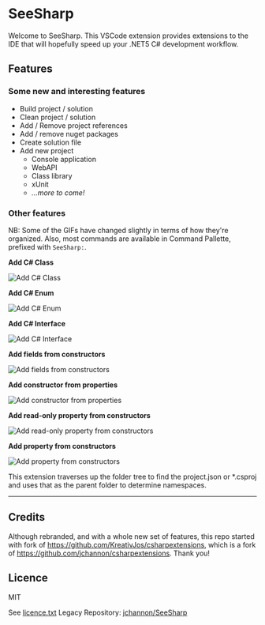 
# SeeSharp

Welcome to SeeSharp. This VSCode extension provides extensions to the IDE that will hopefully speed up your .NET5 C# development workflow.

## Features

### Some new and interesting features

- Build project / solution
- Clean project / solution
- Add / Remove project references
- Add / remove nuget packages
- Create solution file
- Add new project
  - Console application
  - WebAPI
  - Class library
  - xUnit
  - _...more to come!_

### Other features

NB: Some of the GIFs have changed slightly in terms of how they're organized. Also, most commands are available in Command Pallette, prefixed with `SeeSharp:`.

**Add C# Class**

![Add C# Class](./featureimages/newclass.gif)

**Add C# Enum**

![Add C# Enum](./featureimages/newenum.gif)

**Add C# Interface**

![Add C# Interface](./featureimages/newinterface.gif)

**Add fields from constructors**

![Add fields from constructors](./featureimages/fieldfromctor.gif)

**Add constructor from properties**

![Add constructor from properties](./featureimages/ctorfromprop.gif)

**Add read-only property from constructors**

![Add read-only property from constructors](./featureimages/propfromctor.gif)

**Add property from constructors**

![Add property from constructors](./featureimages/fullpropfromctor.gif)

This extension traverses up the folder tree to find the project.json or *.csproj and uses that as the parent folder to determine namespaces.

-----------------------------------------------------------------------------------------------------------

## Credits

Although rebranded, and with a whole new set of features, this repo started with fork of https://github.com/KreativJos/csharpextensions, which is a fork of https://github.com/jchannon/csharpextensions. Thank you!


## Licence

MIT

See [licence.txt](./licence.txt)
Legacy Repository: [jchannon/SeeSharp](https://github.com/jchannon/SeeSharp)
